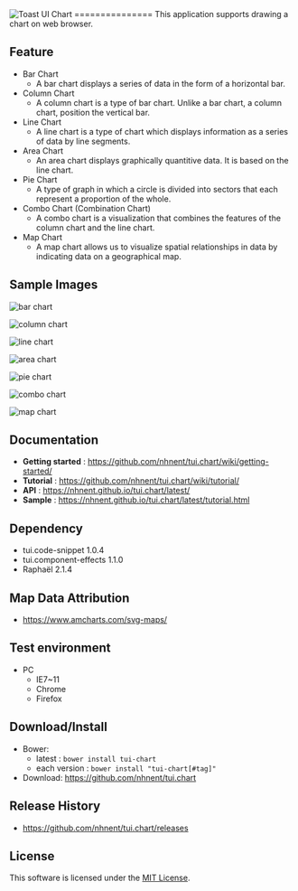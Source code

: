 <img alt="Toast UI Chart" src="https://cloud.githubusercontent.com/assets/2888775/12061211/9fe03df6-afc3-11e5-9077-81342dcb8f49.png">
===============
This application supports drawing a chart on web browser.<br>

## Feature

* Bar Chart<br>
   * A bar chart displays a series of data in the form of a horizontal bar.
* Column Chart<br>
   * A column chart is a type of bar chart. Unlike a bar chart, a column chart, position the vertical bar.
* Line Chart<br>
   * A line chart is a type of chart which displays information as a series of data by line segments.
* Area Chart<br>
   * An area chart displays graphically quantitive data. It is based on the line chart.
* Pie Chart<br>
   * A type of graph in which a circle is divided into sectors that each represent a proportion of the whole.
* Combo Chart (Combination Chart)<br>
   * A combo chart is a visualization that combines the features of the column chart and the line chart.
* Map Chart<br>
   * A map chart allows us to visualize spatial relationships in data by indicating data on a geographical map.

## Sample Images

![bar chart](https://cloud.githubusercontent.com/assets/2888775/14166360/c7fed622-f74d-11e5-88e4-1eeb0ec3cc73.png)

![column chart](https://cloud.githubusercontent.com/assets/2888775/14166361/c810765c-f74d-11e5-9742-b12d3aac657f.png)

![line chart](https://cloud.githubusercontent.com/assets/2888775/13280685/c7f3eeca-db22-11e5-9d2b-9dd1eb81d247.png)

![area chart](https://cloud.githubusercontent.com/assets/2888775/13280693/d19dfb3c-db22-11e5-9dc3-845ae0552055.png)

![pie chart](https://cloud.githubusercontent.com/assets/2888775/13280700/dad6c562-db22-11e5-8d48-9fe247f65b58.png)

![combo chart](https://cloud.githubusercontent.com/assets/2888775/13280701/e07e3522-db22-11e5-9477-f124a9675671.png)

![map chart](https://cloud.githubusercontent.com/assets/2888775/14166399/06d8be12-f74e-11e5-87dc-acc5700628bd.png)

## Documentation
* **Getting started** : https://github.com/nhnent/tui.chart/wiki/getting-started/
* **Tutorial** : https://github.com/nhnent/tui.chart/wiki/tutorial/
* **API** : https://nhnent.github.io/tui.chart/latest/
* **Sample** : https://nhnent.github.io/tui.chart/latest/tutorial.html

## Dependency
* tui.code-snippet 1.0.4
* tui.component-effects 1.1.0
* Raphaël 2.1.4

## Map Data Attribution
* https://www.amcharts.com/svg-maps/

## Test environment
* PC
	* IE7~11
	* Chrome
	* Firefox

## Download/Install
* Bower:
   * latest : `bower install tui-chart`
   * each version : `bower install "tui-chart[#tag]"`
* Download: https://github.com/nhnent/tui.chart

## Release History
* https://github.com/nhnent/tui.chart/releases

## License
This software is licensed under the [MIT License](https://github.com/nhnent/tui.chart/blob/master/LICENSE).
